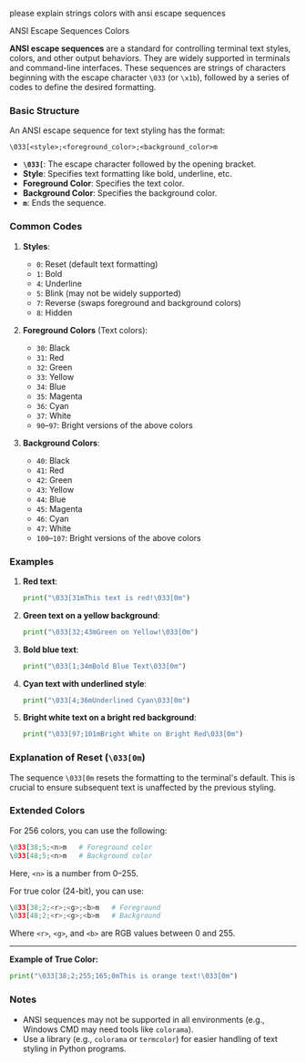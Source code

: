 please explain strings colors with ansi escape sequences

ANSI Escape Sequences Colors

**ANSI escape sequences** are a standard for controlling terminal text styles, colors, and other output behaviors. They are widely supported in terminals and command-line interfaces. These sequences are strings of characters beginning with the escape character `\033` (or `\x1b`), followed by a series of codes to define the desired formatting.

### Basic Structure
An ANSI escape sequence for text styling has the format:
```
\033[<style>;<foreground_color>;<background_color>m
```

- **`\033[`**: The escape character followed by the opening bracket.
- **Style**: Specifies text formatting like bold, underline, etc.
- **Foreground Color**: Specifies the text color.
- **Background Color**: Specifies the background color.
- **`m`**: Ends the sequence.

### Common Codes
1. **Styles**:
   - `0`: Reset (default text formatting)
   - `1`: Bold
   - `4`: Underline
   - `5`: Blink (may not be widely supported)
   - `7`: Reverse (swaps foreground and background colors)
   - `8`: Hidden

2. **Foreground Colors** (Text colors):
   - `30`: Black
   - `31`: Red
   - `32`: Green
   - `33`: Yellow
   - `34`: Blue
   - `35`: Magenta
   - `36`: Cyan
   - `37`: White
   - `90`–`97`: Bright versions of the above colors

3. **Background Colors**:
   - `40`: Black
   - `41`: Red
   - `42`: Green
   - `43`: Yellow
   - `44`: Blue
   - `45`: Magenta
   - `46`: Cyan
   - `47`: White
   - `100`–`107`: Bright versions of the above colors

### Examples

1. **Red text**:
   ```python
   print("\033[31mThis text is red!\033[0m")
   ```

2. **Green text on a yellow background**:
   ```python
   print("\033[32;43mGreen on Yellow!\033[0m")
   ```

3. **Bold blue text**:
   ```python
   print("\033[1;34mBold Blue Text\033[0m")
   ```

4. **Cyan text with underlined style**:
   ```python
   print("\033[4;36mUnderlined Cyan\033[0m")
   ```

5. **Bright white text on a bright red background**:
   ```python
   print("\033[97;101mBright White on Bright Red\033[0m")
   ```

### Explanation of Reset (`\033[0m`)
The sequence `\033[0m` resets the formatting to the terminal's default. This is crucial to ensure subsequent text is unaffected by the previous styling.

### Extended Colors
For 256 colors, you can use the following:
```python
\033[38;5;<n>m   # Foreground color
\033[48;5;<n>m   # Background color
```
Here, `<n>` is a number from 0–255.

For true color (24-bit), you can use:
```python
\033[38;2;<r>;<g>;<b>m   # Foreground
\033[48;2;<r>;<g>;<b>m   # Background
```
Where `<r>`, `<g>`, and `<b>` are RGB values between 0 and 255.

---

**Example of True Color:**
```python
print("\033[38;2;255;165;0mThis is orange text!\033[0m")
```

### Notes
- ANSI sequences may not be supported in all environments (e.g., Windows CMD may need tools like `colorama`).
- Use a library (e.g., `colorama` or `termcolor`) for easier handling of text styling in Python programs.
